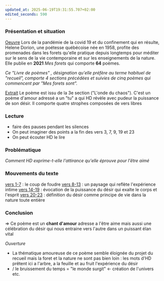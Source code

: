 ```yaml
---
updated_at: 2025-06-19T19:31:55.707+02:00
edited_seconds: 590
---
```

### Présentation et situation
<u>Oeuvre</u>
Lors de la pandémie de la covid 19 et du confinement qui en résulte, Helene Dorion, une poétesse québécoise née en 1958, profite des promenades dans les forets qu'elle pratique depuis longtemps pour méditer sur le sens de la vie contemporaine et sur les enseignements de la nature.  
Elle publie en **2021** _Mes forets_ qui comporte **64** poèmes.

_Ce "Livre de poèmes" , désignation qu'elle préfère au terme habituel de "recueil", comporte 4 sections précédées et suivies de cinq poèmes qui commencent par "Mes forets sont"._

<u>Extrait</u>
Le poème est issu de la 3e section ("L'onde du chaos").
C'est un poème d'amour adressé a un "tu" a qui HD révèle avec pudeur la puissance de son désir. 
Il comporte quatre strophes composées de vers libres   
### Lecture
- faire des pauses pendant les silences
- On peut imaginer des points a la fin des vers 3, 7, 9, 19 et 23
- On peut écouter HD le lire
### Problématique
*Comment HD exprime-t-elle l'attirance qu'elle éprouve pour l'être aimé*
### Mouvements du texte 
<u>vers 1-7</u> : le coup de foudre
<u>vers 8-13</u> : un paysage qui reflète l'expérience intime
<u>vers 14-19</u> : évocation de la puissance du désir qui exalte le corps et l'esprit 
<u>vers 20-23</u> : définition du désir comme principe de vie dans la nature toute entière 

### Conclusion
=> Ce poème est un **chant d'amour** adresse a l'être aime mais aussi une célébration du désir qui nous entraine vers l'autre dans un puissant élan vital 

*Ouverture*

- La thématique amoureuse de ce poème semble éloignée du projet du recueil mais la foret et la nature ne sont pas bien loin : les mots d'HD prêtent ici a l'arbre, a la feuille et au fruit l'expérience du désir
- / le bruissement du temps = "le monde surgit" <- création de l'univers etc.  

